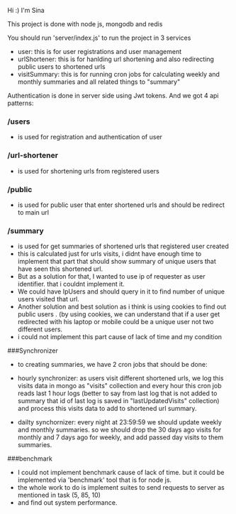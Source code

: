 Hi :)
I'm Sina

This project is done with node js, mongodb and redis

You should run 'server/index.js' to run the project
in 3 services
- user: this is for user registrations and user management
- urlShortener: this is for hanlding url shortening and also redirecting public users to shortened urls
- visitSummary: this is for running cron jobs for calculating weekly and monthly summaries and all related things to "summary"

Authentication is done in server side using Jwt tokens.
And we got 4 api patterns:

### /users
- is used for registration and authentication of user
### /url-shortener
- is used for shortening urls from registered users
### /public
- is used for public user that enter shortened urls and should be redirect to main url
### /summary
- is used for get summaries of shortened urls that registered user created
- this is calculated just for urls visits, i didnt have enough time to implement that part that should show summary of unique users that have seen this shortened url.
- But as a solution for that, I wanted to use ip of requester as user identifier. that i couldnt implement it.
- We could have IpUsers and should query in it to find number of unique users visited that url.
- Another solution and best solution as i think is using cookies to find out public users . (by using cookies, we can understand that if a user get redirected with his laptop or mobile could be a unique user not two different users.
- i could not implement this part cause of lack of time and my condition

###Synchronizer
- to creating summaries, we have 2 cron jobs that should be done:
- hourly synchronizer: as users visit different shortened urls, we log this visits data in mongo as "visits" collection and every hour this cron job reads last 1 hour logs (better to say from last log that is not added to summary that id of last log is saved in "lastUpdatedVisits" collection) and process this visits data to add to shortened url summary.

- dailty synchornizer: every night at 23:59:59 we should update weekly and monthly summaries. so we should drop the 30 days ago visits for monthly and 7 days ago for weekly, and add passed day visits to them summaries.


###benchmark
- I could not implement benchmark cause of lack of time. but it could be implemented via 'benchmark' tool that is for node js.
- the whole work to do is implement suites to send requests to server as mentioned in task (5, 85, 10)
- and find out system performance.